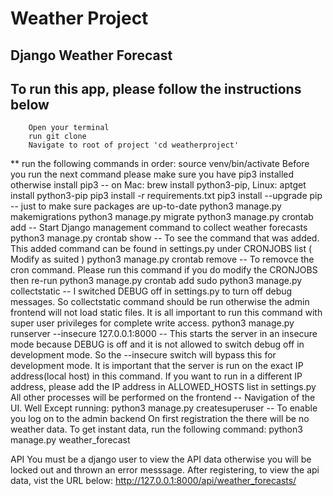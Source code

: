 # Weather Project

## Django Weather Forecast

## To run this app, please follow the instructions below
		Open your terminal
		run git clone 
 		Navigate to root of project 'cd weatherproject'
** run the following commands in order:
source venv/bin/activate
Before you run the next command please make sure you have pip3
installed
otherwise install pip3 -- on Mac: brew install python3-pip, Linux: aptget
install python3-pip
pip3 install -r requirements.txt
pip3 install --upgrade pip -- just to make sure packages are up-to-date
python3 manage.py makemigrations
python3 manage.py migrate
python3 manage.py crontab add -- Start Django management
command to collect weather forecasts
python3 manage.py crontab show -- To see the command that was
added.
This added command can be found in settings.py under CRONJOBS list
( Modify as suited )
python3 manage.py crontab remove -- To removce the cron command.
Please run this command if you do modify the CRONJOBS then re-run python3
manage.py crontab add
sudo python3 manage.py collectstatic -- I switched DEBUG off in
settings.py to turn off
debug messages.
So collectstatic command should
be run otherwise the
admin frontend will not
load static files. It is
all important to run
this command with
super user privileges for
complete write
access.
python3 manage.py runserver --insecure 127.0.0.1:8000 -- This starts 
the server in an insecure
 mode because DEBUG is off and it is
 not allowed to switch debug off in
 development mode. So the --insecure
 switch will bypass this for development mode.
 It is important that the server is run
 on the exact IP address(local host) in this
 command. If you want to run in a different
 IP address, please add the IP address in
 ALLOWED_HOSTS list in settings.py
All other processes will be performed on the frontend -- Navigation of the UI.
Well Except running:
python3 manage.py createsuperuser -- To enable you log on to
the admin backend
On first registration the there will be no weather data. To get instant data,
run the following command:
python3 manage.py weather_forecast

API
You must be a django user to view the API data otherwise you will be locked
out and thrown an error messsage.
After registering, to view the api data, vist the URL below:
http://127.0.0.1:8000/api/weather_forecasts/